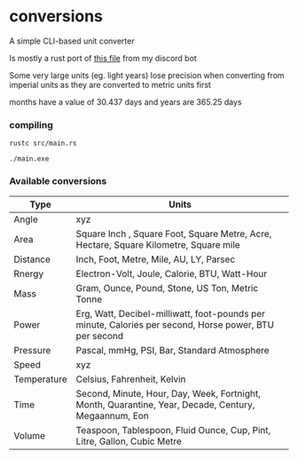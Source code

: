 # conversions

A simple CLI-based unit converter

Is mostly a rust port of [this file](https://github.com/sbrstrkkdwmdr/sbrbot/blob/main/src/vars/conversions.ts) from my discord bot

Some very large units (eg. light years) lose precision when converting from imperial units as they are converted to metric units first

months have a value of 30.437 days and years are 365.25 days

### compiling

`rustc src/main.rs`

`./main.exe`

### Available conversions

| Type        | Units                                                                                                  |
| ----------- | ------------------------------------------------------------------------------------------------------ |
| Angle       | xyz                                                                                                    |
| Area        | Square Inch , Square Foot, Square Metre, Acre, Hectare, Square Kilometre, Square mile                  |
| Distance    | Inch, Foot, Metre, Mile, AU, LY, Parsec                                                                |
| Rnergy      | Electron-Volt, Joule, Calorie, BTU, Watt-Hour                                                          |
| Mass        | Gram, Ounce, Pound, Stone, US Ton, Metric Tonne                                                        |
| Power       | Erg, Watt, Decibel-milliwatt, foot-pounds per minute, Calories per second, Horse power, BTU per second |
| Pressure    | Pascal, mmHg, PSI, Bar, Standard Atmosphere                                                            |
| Speed       | xyz                                                                                                    |
| Temperature | Celsius, Fahrenheit, Kelvin                                                                            |
| Time        | Second, Minute, Hour, Day, Week, Fortnight, Month, Quarantine, Year, Decade, Century, Megaannum, Eon   |
| Volume      | Teaspoon, Tablespoon, Fluid Ounce, Cup, Pint, Litre, Gallon, Cubic Metre                               |
